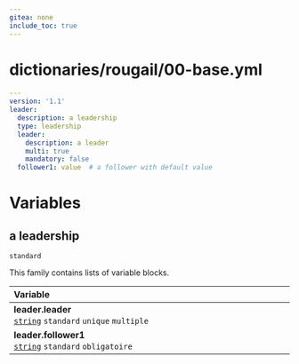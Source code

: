 ```yaml
---
gitea: none
include_toc: true
---
```

# dictionaries/rougail/00-base.yml

```yaml
---
version: '1.1'
leader:
  description: a leadership
  type: leadership
  leader:
    description: a leader
    multi: true
    mandatory: false
  follower1: value  # a follower with default value
```
# Variables

## a leadership

`standard`


This family contains lists of variable blocks.

| Variable&nbsp;&nbsp;&nbsp;&nbsp;&nbsp;&nbsp;&nbsp;&nbsp;&nbsp;&nbsp;&nbsp;&nbsp;&nbsp;&nbsp;&nbsp;&nbsp;&nbsp;&nbsp;&nbsp;&nbsp;&nbsp;&nbsp;&nbsp;&nbsp;&nbsp;&nbsp;&nbsp;&nbsp;&nbsp;&nbsp;&nbsp;&nbsp;&nbsp;&nbsp;&nbsp;&nbsp;&nbsp;&nbsp;&nbsp;&nbsp;&nbsp;&nbsp;&nbsp;&nbsp;&nbsp;&nbsp;&nbsp;&nbsp;&nbsp;&nbsp;&nbsp;&nbsp;&nbsp;&nbsp;&nbsp;&nbsp;&nbsp;&nbsp;&nbsp;&nbsp;&nbsp;&nbsp;&nbsp;&nbsp;&nbsp;&nbsp;&nbsp;&nbsp;&nbsp;&nbsp;&nbsp;&nbsp;&nbsp;&nbsp;&nbsp;&nbsp;&nbsp;&nbsp;&nbsp;&nbsp;&nbsp;&nbsp;&nbsp;&nbsp;&nbsp;&nbsp;&nbsp;&nbsp;&nbsp;&nbsp;&nbsp;&nbsp;&nbsp;&nbsp;&nbsp;&nbsp;&nbsp;&nbsp;&nbsp;&nbsp;   | Description&nbsp;&nbsp;&nbsp;&nbsp;&nbsp;&nbsp;&nbsp;&nbsp;&nbsp;&nbsp;&nbsp;&nbsp;&nbsp;&nbsp;&nbsp;&nbsp;&nbsp;&nbsp;&nbsp;&nbsp;&nbsp;&nbsp;&nbsp;&nbsp;&nbsp;&nbsp;&nbsp;&nbsp;&nbsp;&nbsp;&nbsp;&nbsp;&nbsp;&nbsp;&nbsp;&nbsp;&nbsp;&nbsp;&nbsp;&nbsp;&nbsp;&nbsp;&nbsp;&nbsp;&nbsp;&nbsp;&nbsp;&nbsp;&nbsp;&nbsp;&nbsp;&nbsp;&nbsp;&nbsp;&nbsp;&nbsp;&nbsp;&nbsp;&nbsp;&nbsp;&nbsp;&nbsp;&nbsp;&nbsp;&nbsp;&nbsp;&nbsp;&nbsp;&nbsp;&nbsp;&nbsp;&nbsp;&nbsp;&nbsp;&nbsp;&nbsp;&nbsp;&nbsp;&nbsp;&nbsp;&nbsp;&nbsp;&nbsp;&nbsp;&nbsp;&nbsp;&nbsp;&nbsp;&nbsp;&nbsp;&nbsp;&nbsp;&nbsp;&nbsp;&nbsp;&nbsp;&nbsp;   |
|------------------------------------------------------------------------------------------------------------------------------------------------------------------------------------------------------------------------------------------------------------------------------------------------------------------------------------------------------------------------------------------------------------------------------------------------------------------------------------------------------------------------------------------------------------------------------------------------------------------------------------|---------------------------------------------------------------------------------------------------------------------------------------------------------------------------------------------------------------------------------------------------------------------------------------------------------------------------------------------------------------------------------------------------------------------------------------------------------------------------------------------------------------------------------------------------------------------------------------------------------------------|
| **leader.leader**<br/>[`string`](https://rougail.readthedocs.io/en/latest/variable.html#variables-types) `standard` `unique` `multiple`                                                                                                                                                                                                                                                                                                                                                                                                                                                                                            | A leader.                                                                                                                                                                                                                                                                                                                                                                                                                                                                                                                                                                                                           |
| **leader.follower1**<br/>[`string`](https://rougail.readthedocs.io/en/latest/variable.html#variables-types) `standard` `obligatoire`                                                                                                                                                                                                                                                                                                                                                                                                                                                                                               | A follower with default value.<br/>**Défaut**: value                                                                                                                                                                                                                                                                                                                                                                                                                                                                                                                                                                |


